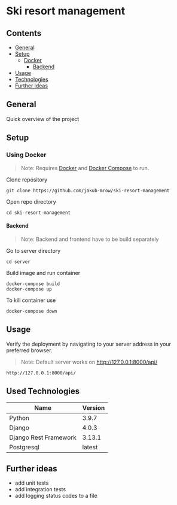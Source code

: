 # Ski resort management


## Contents
* [General](#general)
* [Setup](#setup)
  * [Docker ](#using-docker)
    * [Backend](#backend)
* [Usage](#usage)
* [Technologies](#used-technologies)
* [Further ideas](#further-ideas)

## General

Quick overview of the project

## Setup

### Using Docker
> Note: Requires [Docker](https://www.docker.com/get-started) and [Docker Compose](https://docs.docker.com/compose/) to run.

Clone repository
```
git clone https://github.com/jakub-mrow/ski-resort-management
```
Open repo directory
```
cd ski-resort-management
```
#### Backend
>Note: Backend and frontend have to be build separately

Go to server directory
```
cd server
```

Build image and run container
```
docker-compose build
docker-compose up 
```
To kill container use
```
docker-compose down
```


## Usage

Verify the deployment by navigating to your server address in
your preferred browser.
>Note: Default server works on http://127.0.0.1:8000/api/
```
http://127.0.0.1:8000/api/
```


## Used Technologies

| Name                  | Version |
|-----------------------|---------|
| Python                | 3.9.7   |
| Django                | 4.0.3   |
| Django Rest Framework | 3.13.1  |
| Postgresql            | latest  |



## Further ideas
* add unit tests
* add integration tests
* add logging status codes to a file
    